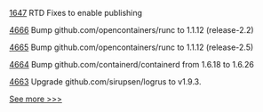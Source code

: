 
[1647](https://github.com/hyperledger/indy-plenum/pull/1647) RTD Fixes to enable publishing

[4666](https://github.com/hyperledger/fabric/pull/4666) Bump github.com/opencontainers/runc to 1.1.12 (release-2.2)

[4665](https://github.com/hyperledger/fabric/pull/4665) Bump github.com/opencontainers/runc to 1.1.12 (release-2.5)

[4664](https://github.com/hyperledger/fabric/pull/4664) Bump github.com/containerd/containerd from 1.6.18 to 1.6.26

[4663](https://github.com/hyperledger/fabric/pull/4663) Upgrade github.com/sirupsen/logrus to v1.9.3.


[See more >>>](https://start-here.hyperledger.org/pull-requests)
